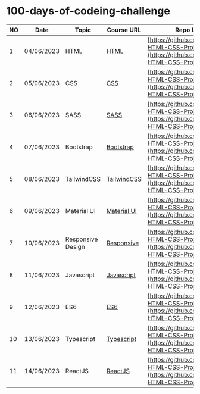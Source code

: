 # 100-days-of-codeing-challenge

NO | Date | Topic | Course URL | Repo URL
|---|---|---|---|---|
| 1 | 04/06/2023 | HTML | [HTML](https://www.youtube.com/watch?v=kUMe1FH4CHE)  | [https://github.com/a8hok/5-HTML-CSS-Projects](https://github.com/a8hok/5-HTML-CSS-Projects) |
| 2 | 05/06/2023 | CSS | [CSS](https://www.youtube.com/watch?v=n4R2E7O-Ngo&t=2s)  | [https://github.com/a8hok/5-HTML-CSS-Projects](https://github.com/a8hok/5-HTML-CSS-Projects) |
| 3 | 06/06/2023 | SASS | [SASS](https://www.youtube.com/watch?v=jfMHA8SqUL4)  | [https://github.com/a8hok/5-HTML-CSS-Projects](https://github.com/a8hok/5-HTML-CSS-Projects) |
| 4 | 07/06/2023 | Bootstrap | [Bootstrap](https://www.youtube.com/watch?v=-qfEOE4vtxE)  | [https://github.com/a8hok/5-HTML-CSS-Projects](https://github.com/a8hok/5-HTML-CSS-Projects) |
| 5 | 08/06/2023 | TailwindCSS | [TailwindCSS](https://www.youtube.com/watch?v=ft30zcMlFao&t=1927s)  | [https://github.com/a8hok/5-HTML-CSS-Projects](https://github.com/a8hok/5-HTML-CSS-Projects) |
| 6 | 09/06/2023 | Material UI | [Material UI](https://www.youtube.com/watch?v=o1chMISeTC0&pp=ygUZbWF0ZXJpYWwgdWkgZm9yIGJlZ2lubmVycw%3D%3D)  | [https://github.com/a8hok/5-HTML-CSS-Projects](https://github.com/a8hok/5-HTML-CSS-Projects) |
| 7 | 10/06/2023 | Responsive Design | [Responsive](https://www.youtube.com/watch?v=srvUrASNj0s&pp=ygUVcmVzcG9uc2l2ZSB3ZWIgZGVzaWdu)  | [https://github.com/a8hok/5-HTML-CSS-Projects](https://github.com/a8hok/5-HTML-CSS-Projects) |
| 8 | 11/06/2023 | Javascript | [Javascript](https://www.youtube.com/watch?v=SBmSRK3feww&t=15s&pp=ygUKamF2YXNjcmlwdA%3D%3D)  | [https://github.com/a8hok/5-HTML-CSS-Projects](https://github.com/a8hok/5-HTML-CSS-Projects) |
| 9 | 12/06/2023 | ES6 | [ES6](https://www.youtube.com/watch?v=1lFXj5h8IMA&pp=ygUeZXM2IGVzNyBlczggZXM5IGVzMTAgZmVhdHVyZXMg)  | [https://github.com/a8hok/5-HTML-CSS-Projects](https://github.com/a8hok/5-HTML-CSS-Projects) |
| 10 | 13/06/2023 | Typescript | [Typescript](https://www.youtube.com/watch?v=30LWjhZzg50&t=3022s&pp=ygUTdHlwZXNjcmlwdCB0dXRvcmlhbA%3D%3D)  | [https://github.com/a8hok/5-HTML-CSS-Projects](https://github.com/a8hok/5-HTML-CSS-Projects) |
| 11 | 14/06/2023 | ReactJS | [ReactJS](https://www.youtube.com/watch?v=RVFAyFWO4go)  | [https://github.com/a8hok/5-HTML-CSS-Projects](https://github.com/a8hok/5-HTML-CSS-Projects) |



